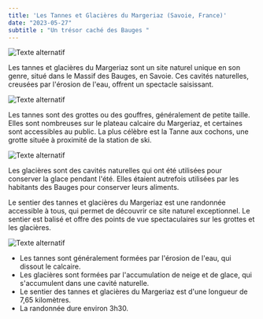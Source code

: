 ```yaml
---
title: 'Les Tannes et Glacières du Margeriaz (Savoie, France)'
date: "2023-05-27"
subtitle : "Un trésor caché des Bauges "
---
```


![Texte alternatif](../images/tannes/tanne2.jpg "Titre de l'image")

Les tannes et glacières du Margeriaz sont un site naturel unique en son genre, situé dans le Massif des Bauges, en Savoie. Ces cavités naturelles, creusées par l'érosion de l'eau, offrent un spectacle saisissant.

![Texte alternatif](../images/tannes/tanne3.jpg "Titre de l'image")

Les tannes sont des grottes ou des gouffres, généralement de petite taille. Elles sont nombreuses sur le plateau calcaire du Margeriaz, et certaines sont accessibles au public. La plus célèbre est la Tanne aux cochons, une grotte située à proximité de la station de ski.

![Texte alternatif](../images/tannes/tanne1.jpg "Titre de l'image")

Les glacières sont des cavités naturelles qui ont été utilisées pour conserver la glace pendant l'été. Elles étaient autrefois utilisées par les habitants des Bauges pour conserver leurs aliments.

Le sentier des tannes et glacières du Margeriaz est une randonnée accessible à tous, qui permet de découvrir ce site naturel exceptionnel. Le sentier est balisé et offre des points de vue spectaculaires sur les grottes et les glacières.

![Texte alternatif](../images/tannes/tanne4.jpg "Titre de l'image")

* Les tannes sont généralement formées par l'érosion de l'eau, qui dissout le calcaire.
* Les glacières sont formées par l'accumulation de neige et de glace, qui s'accumulent dans une cavité naturelle.
* Le sentier des tannes et glacières du Margeriaz est d'une longueur de 7,65 kilomètres.
* La randonnée dure environ 3h30.